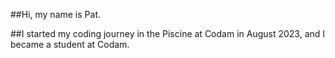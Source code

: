 ##Hi, my name is Pat.

##I started my coding journey in the Piscine at Codam in August 2023, and I became a student at Codam.

###
